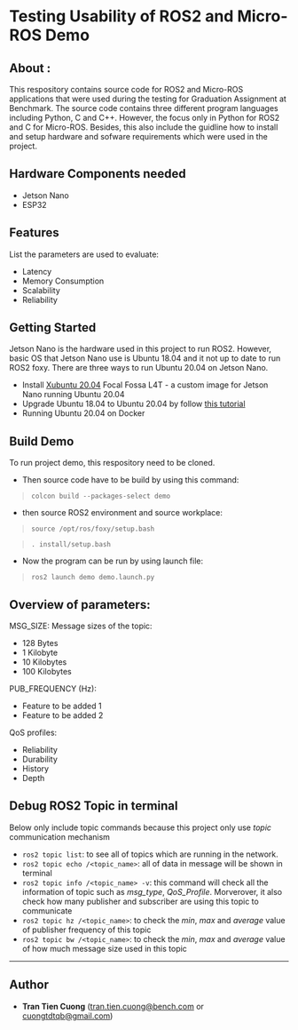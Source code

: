 # Testing Usability of ROS2 and Micro-ROS Demo

## About : 
This respository contains source code for ROS2 and Micro-ROS applications that were used during the testing for Graduation Assignment at Benchmark. The source code contains three different program languages including Python, C and C++. However, the focus only in Python for ROS2 and C for Micro-ROS. 
Besides, this also include the guidline how to install and setup hardware and sofware requirements which were used in the project. 

## Hardware Components needed
- Jetson Nano
- ESP32 

## Features
List the parameters are used to evaluate:
- Latency
- Memory Consumption
- Scalability
- Reliability


## Getting Started 
Jetson Nano is the hardware used in this project to run ROS2. However, basic OS that Jetson Nano use is Ubuntu 18.04 and it not up to date to run ROS2 foxy. There are three ways to run Ubuntu 20.04 on Jetson Nano. 
- Install [Xubuntu 20.04](https://forums.developer.nvidia.com/t/xubuntu-20-04-focal-fossa-l4t-r32-3-1-custom-image-for-the-jetson-nano/121768) Focal Fossa L4T - a custom image for Jetson Nano running Ubuntu 20.04 
- Upgrade Ubuntu 18.04 to Ubuntu 20.04 by follow [this tutorial](https://qengineering.eu/install-ubuntu-20.04-on-jetson-nano.html)
- Running Ubuntu 20.04 on Docker


## Build Demo
To run project demo, this respository need to be cloned.
- Then source code have to be build by using this command:

> `colcon build --packages-select demo`

- then source ROS2 environment and source workplace: 
> `source /opt/ros/foxy/setup.bash`

> `. install/setup.bash`

- Now the program can be run by using launch file:

> `ros2 launch demo demo.launch.py`


## Overview of parameters:
MSG_SIZE: Message sizes of the topic:
- 128 Bytes
- 1 Kilobyte
- 10 Kilobytes
- 100 Kilobytes

PUB_FREQUENCY (Hz):
- Feature to be added 1
- Feature to be added 2

QoS profiles:
- Reliability
- Durability
- History 
- Depth


## Debug ROS2 Topic in terminal
Below only include topic commands because this project only use _topic_ communication mechanism
- `ros2 topic list`: to see all of topics which are running in the network.
- `ros2 topic echo /<topic_name>`: all of data in message will be shown in terminal 
- `ros2 topic info /<topic_name> -v`: this command will check all the information of topic such as _msg_type_, _QoS_Profile_. Morverover, it also check how many publisher and subscriber are using this topic to communicate
- `ros2 topic hz /<topic_name>`: to check the _min_, _max_ and _average_ value of publisher frequency of this topic
- `ros2 topic bw /<topic_name>`: to check the _min_, _max_ and _average_ value of how much message size used in this topic

---
## Author 
  - **Tran Tien Cuong** (tran.tien.cuong@bench.com or cuongtdtqb@gmail.com)
